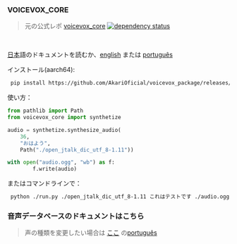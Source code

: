 ### VOICEVOX_CORE
> 元の公式レポ [voicevox_core](https://github.com/Hiroshiba/voicevox_core)
[![dependency status](https://deps.rs/repo/github/VOICEVOX/voicevox_core/status.svg)](https://deps.rs/repo/github/VOICEVOX/voicevox_core)
</br>

[日本](https://github.com/AkariOficial/voicevox_package/blob/main/docs/日本.md)語のドキュメントを読むか、[english](https://github.com/AkariOficial/voicevox_package/blob/main/docs/english.md) または [português](https://github.com/AkariOficial/voicevox_package/blob/main/docs/pt-br.md)

インストール(aarch64):
```sh
 pip install https://github.com/AkariOficial/voicevox_package/releases/download/voicevox_core-0.14.1/voicevox_core-0.14.1+cpu.tar.gz
```

使い方：
```python
from pathlib import Path
from voicevox_core import synthetize

audio = synthetize.synthesize_audio(
    36,
    "おはよう",
    Path("./open_jtalk_dic_utf_8-1.11"))

with open("audio.ogg", "wb") as f:
        f.write(audio)

```

またはコマンドラインで：
```sh
 python ./run.py ./open_jtalk_dic_utf_8-1.11 これはテストです ./audio.ogg
```

### 音声データベースのドキュメントはこちら
> 声の種類を変更したい場合は [ここ](https://github.com/AkariOficial/voicevox_package/blob/main/docs/types_voice/%E6%97%A5%E6%9C%AC.md#%E3%81%93%E3%81%93%E3%81%A7%E3%81%AF%E4%BD%BF%E7%94%A8%E5%8F%AF%E8%83%BD%E3%81%AA%E3%83%9C%E3%82%A4%E3%82%B9%E3%81%AE%E3%82%BF%E3%82%A4%E3%83%97%E3%82%92%E8%A6%8B%E3%81%A4%E3%81%91%E3%82%8B%E3%81%93%E3%81%A8%E3%81%8C%E3%81%A7%E3%81%8D%E3%81%BE%E3%81%99) の[português]()                  
